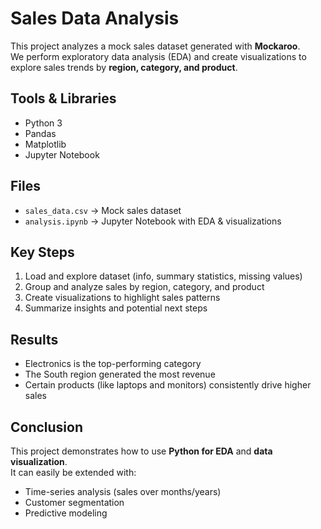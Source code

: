 # Sales Data Analysis

This project analyzes a mock sales dataset generated with **Mockaroo**.  
We perform exploratory data analysis (EDA) and create visualizations to explore sales trends by **region, category, and product**.

## Tools & Libraries
- Python 3
- Pandas
- Matplotlib
- Jupyter Notebook

## Files
- `sales_data.csv` → Mock sales dataset  
- `analysis.ipynb` → Jupyter Notebook with EDA & visualizations  

## Key Steps
1. Load and explore dataset (info, summary statistics, missing values)  
2. Group and analyze sales by region, category, and product  
3. Create visualizations to highlight sales patterns  
4. Summarize insights and potential next steps  

## Results
- Electronics is the top-performing category  
- The South region generated the most revenue  
- Certain products (like laptops and monitors) consistently drive higher sales  

## Conclusion
This project demonstrates how to use **Python for EDA** and **data visualization**.  
It can easily be extended with:
- Time-series analysis (sales over months/years)  
- Customer segmentation  
- Predictive modeling  
